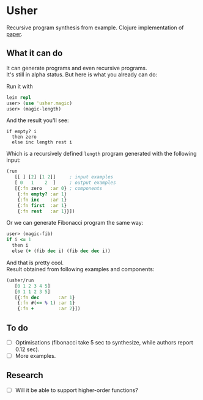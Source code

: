 Usher
=====
Recursive program synthesis from example. Clojure implementation of [paper](http://research.microsoft.com/en-us/um/people/sumitg/pubs/cav13.pdf).

What it can do
--------------
It can generate programs and even recursive programs.  
It's still in alpha status. But here is what you already can do:

Run it with
```clojure
lein repl
user> (use 'usher.magic)
user> (magic-length)
```
And the result you'll see:
```
if empty? i 
  then zero 
  else inc length rest i 
```
Which is a recursively defined `length` program generated with the following input:
```clojure
(run
   [[ ] [2] [1 2]]     ; input examples
   [ 0   1    2  ]     ; output examples
   [{:fn zero   :ar 0} ; components
    {:fn empty? :ar 1}
    {:fn inc    :ar 1}
    {:fn first  :ar 1}
    {:fn rest   :ar 1}}])
```
Or we can generate Fibonacci program the same way:
```clojure
user> (magic-fib)
if i <= 1
  then i
  else (+ (fib dec i) (fib dec dec i))
```
And that is pretty cool.  
Result obtained from following examples and components:
```clojure
(usher/run
   [0 1 2 3 4 5]
   [0 1 1 2 3 5]
   [{:fn dec       :ar 1}
    {:fn #(<= % 1) :ar 1}
    {:fn +         :ar 2}])
```

To do
-----
- [ ] Optimisations (fibonacci take 5 sec to synthesize, while authors report 0.12 sec).
- [ ] More examples.

Research
--------
- [ ] Will it be able to support higher-order functions?
